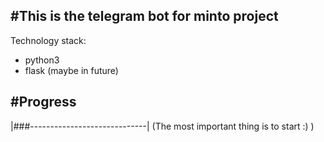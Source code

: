 #This is the telegram bot for minto project
------------------------------------------
Technology stack:
- python3
- flask (maybe in future)

#Progress
---------
|###-----------------------------|
(The most important thing is to start :) )